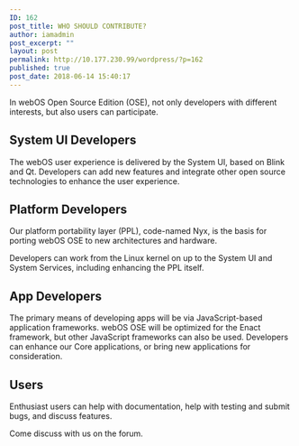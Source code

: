 ```yaml
---
ID: 162
post_title: WHO SHOULD CONTRIBUTE?
author: iamadmin
post_excerpt: ""
layout: post
permalink: http://10.177.230.99/wordpress/?p=162
published: true
post_date: 2018-06-14 15:40:17
---
```

In webOS Open Source Edition (OSE), not only developers with different interests, but also users can participate.
<h2 id="system-ui-developers">System UI Developers <i class="fa fa-link fa-lg"></i></h2>
The webOS user experience is delivered by the System UI, based on Blink and Qt. Developers can add new features and integrate other open source technologies to enhance the user experience.
<h2 id="platform-developers">Platform Developers <i class="fa fa-link fa-lg"></i></h2>
Our platform portability layer (PPL), code-named Nyx, is the basis for porting webOS OSE to new architectures and hardware.

Developers can work from the Linux kernel on up to the System UI and System Services, including enhancing the PPL itself.
<h2 id="app-developers">App Developers <i class="fa fa-link fa-lg"></i></h2>
The primary means of developing apps will be via JavaScript-based application frameworks. webOS OSE will be optimized for the Enact framework, but other JavaScript frameworks can also be used. Developers can enhance our Core applications, or bring new applications for consideration.
<h2 id="users">Users <i class="fa fa-link fa-lg"></i></h2>
Enthusiast users can help with documentation, help with testing and submit bugs, and discuss features.

Come discuss with us on the forum.